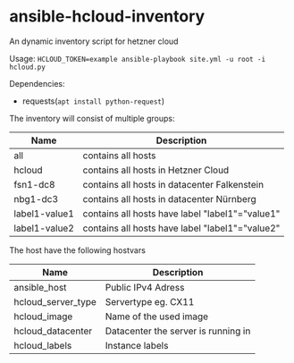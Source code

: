 # ansible-hcloud-inventory
An dynamic inventory script for hetzner cloud

Usage:
`HCLOUD_TOKEN=example ansible-playbook site.yml -u root -i hcloud.py`

Dependencies:
* requests(`apt install python-request`)

The inventory will consist of multiple groups:

Name | Description
---- | ----
all | contains all hosts
hcloud | contains all hosts in Hetzner Cloud
fsn1-dc8 | contains all hosts in datacenter Falkenstein
nbg1-dc3 | contains all hosts in datacenter Nürnberg
label1-value1 | contains all hosts have label "label1"="value1"
label1-value2 | contains all hosts have label "label1"="value2"

The host have the following hostvars 

Name | Description
---- | ----
ansible_host | Public IPv4 Adress
hcloud_server_type | Servertype eg. CX11
hcloud_image | Name of the used image
hcloud_datacenter | Datacenter the server is running in
hcloud_labels | Instance labels